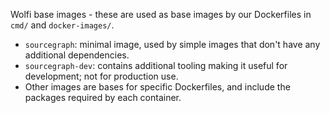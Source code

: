 Wolfi base images - these are used as base images by our Dockerfiles in `cmd/` and `docker-images/`.

- `sourcegraph`: minimal image, used by simple images that don't have any additional dependencies.
- `sourcegraph-dev`: contains additional tooling making it useful for development; not for production use.
- Other images are bases for specific Dockerfiles, and include the packages required by each container.

